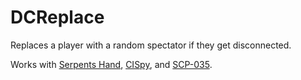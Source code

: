 # DCReplace

Replaces a player with a random spectator if they get disconnected.

Works with [Serpents Hand](https://github.com/Cyanox62/SerpentsHand/tree/exiled), [CISpy](https://github.com/Cyanox62/CISpy/tree/exiled), and [SCP-035](https://github.com/Cyanox62/scp035/tree/exiled).
